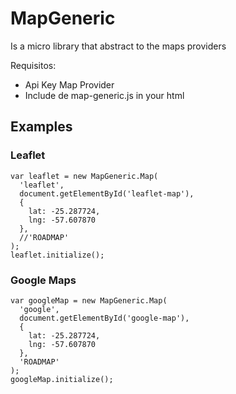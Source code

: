 # MapGeneric
Is a micro library that abstract to the maps providers

Requisitos:
* Api Key Map Provider
* Include de map-generic.js in your html

## Examples

### Leaflet
    var leaflet = new MapGeneric.Map(
      'leaflet', 
      document.getElementById('leaflet-map'), 
      {
        lat: -25.287724, 
        lng: -57.607870
      }, 
      //'ROADMAP'
    );
    leaflet.initialize();


### Google Maps
    var googleMap = new MapGeneric.Map(
      'google', 
      document.getElementById('google-map'), 
      {
        lat: -25.287724, 
        lng: -57.607870
      }, 
      'ROADMAP'
    );
    googleMap.initialize();
